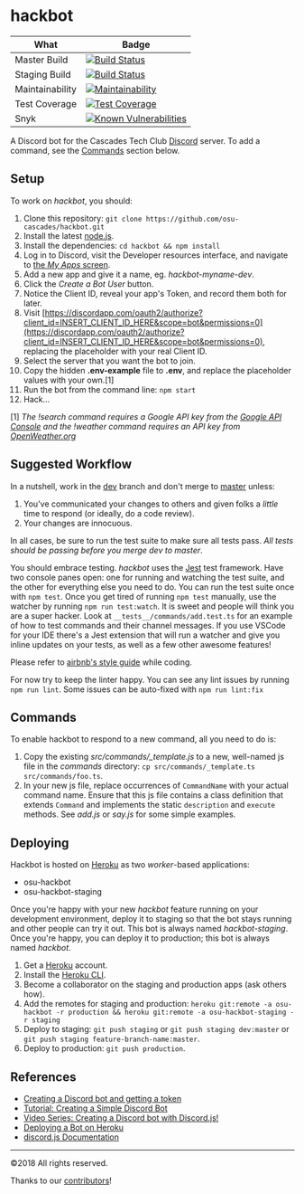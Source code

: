 # hackbot

|What|Badge|
|---|---|
|Master Build|[![Build Status](https://travis-ci.org/osu-cascades/hackbot.svg?branch=master)](https://travis-ci.org/osu-cascades/hackbot)|
|Staging Build|[![Build Status](https://travis-ci.org/osu-cascades/hackbot.svg?branch=dev)](https://travis-ci.org/osu-cascades/hackbot)|
|Maintainability|[![Maintainability](https://api.codeclimate.com/v1/badges/96320fe592c30381915f/maintainability)](https://codeclimate.com/github/osu-cascades/hackbot)|
|Test Coverage|[![Test Coverage](https://api.codeclimate.com/v1/badges/96320fe592c30381915f/test_coverage)](https://codeclimate.com/github/osu-cascades/hackbot)|
|Snyk|[![Known Vulnerabilities](https://snyk.io/test/github/osu-cascades/hackbot/badge.svg?targetFile=package.json)](https://snyk.io/test/github/osu-cascades/hackbot?targetFile=package.json)|



A Discord bot for the Cascades Tech Club [Discord](http://discordapp.com) server. To add a command, see the [Commands](#commands) section below.

## Setup

To work on _hackbot_, you should:

1. Clone this repository: `git clone https://github.com/osu-cascades/hackbot.git`
2. Install the latest [node.js](https://nodejs.org).
3. Install the dependencies: `cd hackbot && npm install`
4. Log in to Discord, visit the Developer resources interface, and navigate to [the _My Apps_ screen](https://discordapp.com/developers/applications/me).
5. Add a new app and give it a name, eg. _hackbot-myname-dev_.
6. Click the _Create a Bot User_ button.
7. Notice the Client ID, reveal your app's Token, and record them both for later.
8. Visit [https://discordapp.com/oauth2/authorize?client_id=INSERT_CLIENT_ID_HERE&scope=bot&permissions=0](https://discordapp.com/oauth2/authorize?client_id=INSERT_CLIENT_ID_HERE&scope=bot&permissions=0), replacing the placeholder with your real Client ID.
9. Select the server that you want the bot to join.
10. Copy the hidden **.env-example** file to **.env**, and replace the placeholder values with your own.[1]
11. Run the bot from the command line: `npm start`
12. Hack...

[1] _The !search command requires a Google API key from the [Google API Console](https://console.developers.google.com) and the !weather command requires an API key from [OpenWeather.org](https://openweathermap.org/)_

## Suggested Workflow

In a nutshell, work in the [dev](https://github.com/osu-cascades/hackbot/tree/dev) branch and don't merge to [master](https://github.com/osu-cascades/hackbot/tree/master) unless:

1. You've communicated your changes to others and given folks a _little_ time to respond (or ideally, do a code review).
2. Your changes are innocuous.

In all cases, be sure to run the test suite to make sure all tests pass. _All tests should be passing before you merge dev to master_.

You should embrace testing. _hackbot_ uses the [Jest](https://facebook.github.io/jest/) test framework. Have two console panes open: one for running and watching the test suite, and the other for everything else you need to do. You can run the test suite once with `npm test`. Once you get tired of running `npm test` manually, use the watcher by running `npm run test:watch`. It is sweet and people will think you are a super hacker. Look at `__tests__/commands/add.test.ts` for an example of how to test commands and their channel messages. If you use VSCode for your IDE there's a Jest extension that will run a watcher and give you inline updates on your tests, as well as a few other awesome features!

Please refer to [airbnb's style guide](https://github.com/airbnb/javascript) while coding.

For now try to keep the linter happy. You can see any lint issues by running `npm run lint`. Some issues can be auto-fixed with `npm run lint:fix`

## Commands

To enable hackbot to respond to a new command, all you need to do is:

1. Copy the existing *src/commands/_template.js* to a new, well-named js file in the _commands_ directory: `cp src/commands/_template.ts src/commands/foo.ts`.
2. In your new js file, replace occurrences of `CommandName` with your actual command name. Ensure that this js file contains a class definition that extends `Command` and implements the static `description` and `execute` methods. See _add.js_ or _say.js_ for some simple examples.

## Deploying

Hackbot is hosted on [Heroku](https://heroku.com) as two _worker_-based applications:

* osu-hackbot
* osu-hackbot-staging

Once you're happy with your new _hackbot_ feature running on your development environment, deploy it to staging so that the bot stays running and other people
can try it out. This bot is always named _hackbot-staging_. Once you're happy, you can deploy it to production; this bot is always named _hackbot_.

1. Get a [Heroku](https://heroku.com) account.
2. Install the [Heroku CLI](https://devcenter.heroku.com/articles/heroku-cli).
3. Become a collaborator on the staging and production apps (ask others how).
4. Add the remotes for staging and production: `heroku git:remote -a osu-hackbot -r production && heroku git:remote -a osu-hackbot-staging -r staging`
5. Deploy to staging: `git push staging` or `git push staging dev:master` or `git push staging feature-branch-name:master`.
6. Deploy to production: `git push production`.

## References

* [Creating a Discord bot and getting a token](https://github.com/reactiflux/discord-irc/wiki/Creating-a-discord-bot-&-getting-a-token)
* [Tutorial: Creating a Simple Discord Bot](https://medium.com/@renesansz/tutorial-creating-a-simple-discord-bot-9465a2764dc0)
* [Video Series: Creating a Discord bot with Discord.js!](https://youtu.be/rVfjZrqoQ7o)
* [Deploying a Bot on Heroku](http://shiffman.net/a2z/bot-heroku/)
* [discord.js Documentation](https://discord.js.org)

___
©2018 All rights reserved.

Thanks to our [contributors](https://github.com/osu-cascades/hackbot/graphs/contributors)!
